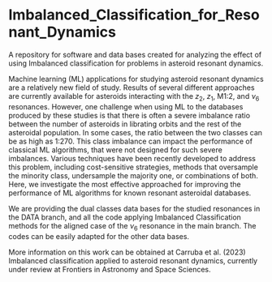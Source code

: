 # Imbalanced_Classification_for_Resonant_Dynamics
A repository for software and data bases created for analyzing the effect of using Imbalanced classification for problems in asteroid resonant dynamics.

Machine learning (ML) applications for studying asteroid resonant dynamics are a relatively new field of study.  Results of several different approaches are currently available for asteroids interacting with the $z_2$, $z_1$, M1:2, and ${\nu}_6$ resonances. However, one challenge when using ML to the databases produced by these studies is that there is often a severe imbalance ratio between the number of asteroids in librating orbits and the rest of the asteroidal population. In some cases, the ratio between the two classes can be as high as 1:270. This class imbalance can impact the performance of classical ML algorithms, that were not designed for such severe imbalances. Various techniques have been recently developed to address this problem, including cost-sensitive strategies, methods that oversample the minority class, undersample the majority one, or combinations of both. Here, we investigate the most effective approached for improving the performance of ML algorithms for known resonant asteroidal databases.

We are providing the dual classes data bases for the studied resonances in the DATA branch, and all the code applying Imbalanced Classification methods for the aligned case of the ${\nu}_6$ resonance in the main branch.  The codes can be easily adapted for the other data bases.

More information on this work can be obtained at Carruba et al. (2023) Imbalanced classification applied to asteroid
resonant dynamics, currently under review at Frontiers in Astronomy and Space Sciences.
